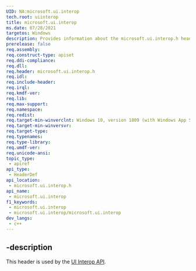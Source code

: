 ```yaml
---
UID: NA:microsoft.ui.interop
tech.root: uiinterop
title: microsoft.ui.interop
ms.date: 07/28/2021 
targetos: Windows
description: Provides information about the microsoft.ui.interop.h header for the UI Interop API.
prerelease: false
req.assembly: 
req.construct-type: apiset
req.ddi-compliance: 
req.dll: 
req.header: microsoft.ui.interop.h
req.idl: 
req.include-header: 
req.irql: 
req.kmdf-ver: 
req.lib: 
req.max-support: 
req.namespace: 
req.redist: 
req.target-min-winverclnt: Windows 10, version 1809 (with Windows App SDK 1.0 Preview 1 or later)
req.target-min-winversvr: 
req.target-type: 
req.typenames: 
req.type-library: 
req.umdf-ver: 
req.unicode-ansi: 
topic_type:
 - apiref
api_type:
 - HeaderDef
api_location:
 - microsoft.ui.interop.h
api_name:
 - microsoft.ui.interop
f1_keywords:
 - microsoft.ui.interop
 - microsoft.ui.interop/microsoft.ui.interop
dev_langs:
 - c++
---
```


## -description

This header is used by the [UI Interop API](../_uiinterop/index.md).
